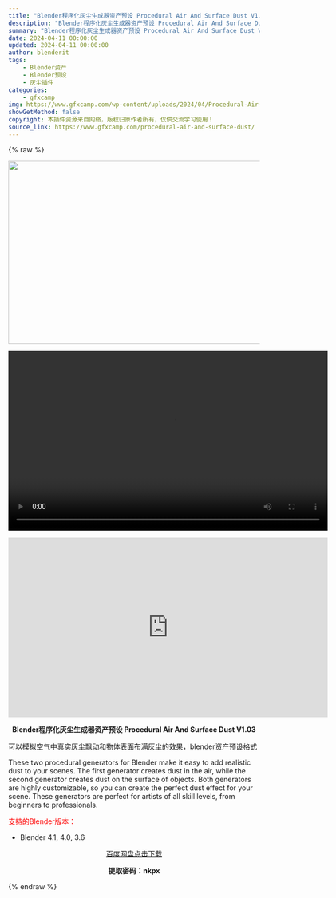 ```yaml
---
title: "Blender程序化灰尘生成器资产预设 Procedural Air And Surface Dust V1.03"
description: "Blender程序化灰尘生成器资产预设 Procedural Air And Surface Dust V1.03 可以模拟空气中真实灰尘飘动和物体表面布满灰尘的效果，blender资产预设格式 Th..."
summary: "Blender程序化灰尘生成器资产预设 Procedural Air And Surface Dust V1.03 可以模拟空气中真实灰尘飘动和物体表面布满灰尘的效果，blender资产预设格式 Th..."
date: 2024-04-11 00:00:00
updated: 2024-04-11 00:00:00
author: blenderit
tags: 
    - Blender资产
    - Blender预设
    - 灰尘插件
categories:
    - gfxcamp
img: https://www.gfxcamp.com/wp-content/uploads/2024/04/Procedural-Air-And-Surface-Dust.jpg
showGetMethod: false
copyright: 本插件资源来自网络，版权归原作者所有，仅供交流学习使用！
source_link: https://www.gfxcamp.com/procedural-air-and-surface-dust/
---
```


{% raw %}
<div><p><img decoding="async" class="aligncenter size-full wp-image-120803" src="https://www.gfxcamp.com/wp-content/uploads/2024/04/Procedural-Air-And-Surface-Dust.jpg" data-src="https://www.gfxcamp.com/wp-content/uploads/2024/04/Procedural-Air-And-Surface-Dust.jpg" alt="" width="640" height="367" data-srcset="https://www.gfxcamp.com/wp-content/uploads/2024/04/Procedural-Air-And-Surface-Dust.jpg 640w, https://www.gfxcamp.com/wp-content/uploads/2024/04/Procedural-Air-And-Surface-Dust-150x86.jpg 150w" data-sizes="(max-width: 640px) 100vw, 640px"><br>
</p><center><div style="width: 640px;" class="wp-video"><!--[if lt IE 9]><script>document.createElement('video');</script><![endif]-->
<video class="wp-video-shortcode" id="video-120802-1" width="640" height="360" preload="true" controls="controls"><source type="video/mp4" src="http://cloud.video.taobao.com/play/u/null/p/1/e/6/t/1/457148024945.mp4?_=1"></source><a href="http://cloud.video.taobao.com/play/u/null/p/1/e/6/t/1/457148024945.mp4">http://cloud.video.taobao.com/play/u/null/p/1/e/6/t/1/457148024945.mp4</a></video></div></center><p style="text-align: center;"><iframe loading="lazy" src="https://player.youku.com/embed/XNjM4MTc4NDU4NA==" width="640" height="360" frameborder="0" allowfullscreen="allowfullscreen" data-mce-fragment="1"></iframe></p><p style="text-align: center;"><strong>Blender程序化灰尘生成器资产预设 Procedural Air And Surface Dust V1.03</strong></p><p>可以模拟空气中真实灰尘飘动和物体表面布满灰尘的效果，blender资产预设格式</p><p>These two procedural generators for Blender make it easy to add realistic dust to your scenes. The first generator creates dust in the air, while the second generator creates dust on the surface of objects. Both generators are highly customizable, so you can create the perfect dust effect for your scene. These generators are perfect for artists of all skill levels, from beginners to professionals.</p><p style="text-align: left;"><span style="color: #ff0000;">支持的Blender版本：</span></p><ul>
<li style="text-align: left;">Blender 4.1, 4.0, 3.6</li>
</ul><p style="text-align: center;"><a class="maxbutton-3 maxbutton maxbutton-baidu" target="_blank" rel="noopener" href="https://pan.baidu.com/s/1_zevcElcYGdgb_i1gIlcQA?pwd=nkpx"><span class="mb-text">百度网盘点击下载</span></a></p><p style="text-align: center;"><strong>提取密码：nkpx</strong></p></div>
<div style="display: none">gfxcamp</div>
{% endraw %}